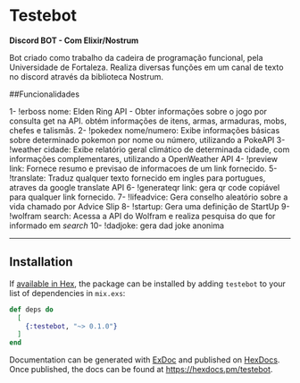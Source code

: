 # Testebot

**Discord BOT - Com Elixir/Nostrum**

Bot criado como trabalho da cadeira de programação funcional, pela Universidade de Fortaleza. Realiza diversas funções em um canal de texto no discord através da biblioteca Nostrum.

##Funcionalidades

1- !erboss nome: Elden Ring API - Obter informações sobre o jogo por consulta get na API. obtém informações de itens, armas, armaduras, mobs, chefes e talismãs.
2- !pokedex nome/numero: Exibe informações básicas sobre determinado pokemon por nome ou número, utilizando a PokeAPI
3- !weather cidade: Exibe relatório geral climático de determinada cidade, com informações complementares, utilizando a OpenWeather API
4- !preview link: Fornece resumo e previsao de informacoes de um link fornecido.
5- !translate: Traduz qualquer texto fornecido em ingles para portugues, atraves da google translate API
6- !generateqr link: gera qr code copiável para qualquer link fornecido.
7- !lifeadvice: Gera conselho aleatório sobre a vida chamado por Advice Slip
8- !startup: Gera uma definição de StartUp
9- !wolfram search: Acessa a API do Wolfram e realiza pesquisa do que for informado em *search*
10- !dadjoke: gera dad joke anonima

---------------------------------------------------


## Installation

If [available in Hex](https://hex.pm/docs/publish), the package can be installed
by adding `testebot` to your list of dependencies in `mix.exs`:

```elixir
def deps do
  [
    {:testebot, "~> 0.1.0"}
  ]
end
```

Documentation can be generated with [ExDoc](https://github.com/elixir-lang/ex_doc)
and published on [HexDocs](https://hexdocs.pm). Once published, the docs can
be found at <https://hexdocs.pm/testebot>.

